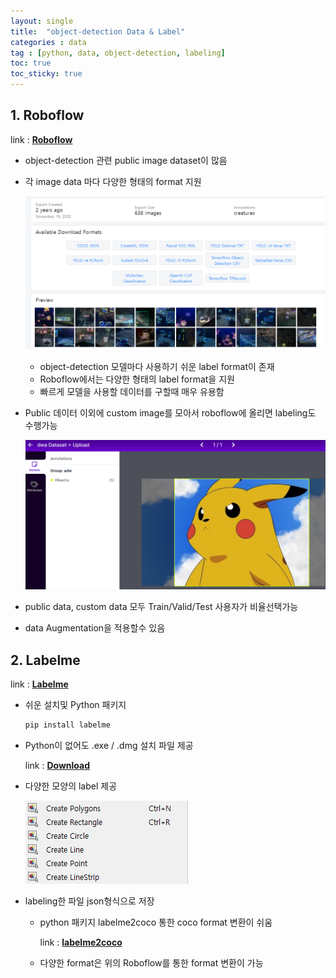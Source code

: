 ```yaml
---
layout: single
title:  "object-detection Data & Label"
categories : data
tag : [python, data, object-detection, labeling]
toc: true
toc_sticky: true
---
```






## 1. Roboflow

link : [**Roboflow**](https://roboflow.com/)



- object-detection 관련 public image dataset이 많음

- 각 image data 마다 다양한 형태의 format 지원

  ![image-20220622123944463](/data/images/image-20220622123944463.png)

  - object-detection 모델마다 사용하기 쉬운 label format이 존재
  - Roboflow에서는 다양한 형태의 label format을 지원
  - 빠르게 모델을 사용할 데이터를 구할때 매우 유용함

- Public 데이터 이외에 custom image를 모아서 roboflow에 올리면 labeling도 수행가능

  ![image-20220622143743978](/data/images/image-20220622143743978.png)

- public data, custom data 모두 Train/Valid/Test 사용자가 비율선택가능

- data Augmentation을 적용할수 있음



## 2. Labelme

link : [**Labelme**](https://github.com/wkentaro/labelme)



- 쉬운 설치및 Python 패키지

  ```python
  pip install labelme
  ```

- Python이 없어도 .exe / .dmg  설치 파일 제공

  link : [**Download**](https://github.com/wkentaro/labelme/releases)

- 다양한 모양의 label 제공

  ![image-20220622144839038](/data/images/image-20220622144839038.png)

- labeling한 파일 json형식으로 저장

  - python 패키지 labelme2coco 통한 coco format 변환이 쉬움

    link :  [**labelme2coco**](https://github.com/fcakyon/labelme2coco)

  - 다양한 format은 위의 Roboflow를 통한 format 변환이 가능




